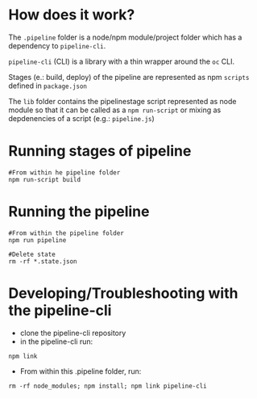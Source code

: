 # How does it work?

The `.pipeline` folder is a node/npm module/project folder which has a dependency to `pipeline-cli`.

`pipeline-cli` (CLI) is a library with a thin wrapper around the `oc` CLI.

Stages (e.: build, deploy) of the pipeline are represented as npm `scripts` defined in `package.json`

The `lib` folder contains the pipelinestage script represented as node module so that it can be called as a `npm run-script` or mixing as depdenencies of a script (e.g.: `pipeline.js`)


# Running stages of pipeline
```
#From within he pipeline folder
npm run-script build
```

# Running the pipeline
```
#From within the pipeline folder
npm run pipeline

#Delete state
rm -rf *.state.json
```

# Developing/Troubleshooting with the pipeline-cli
- clone the pipeline-cli repository
- in the pipeline-cli run:
```
npm link
```

- From within this .pipeline folder, run:
```
rm -rf node_modules; npm install; npm link pipeline-cli
```
